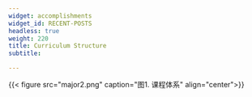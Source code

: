 ```yaml
---
widget: accomplishments
widget_id: RECENT-POSTS
headless: true
weight: 220
title: Curriculum Structure
subtitle: 

---
```


{{< figure src="major2.png" caption="图1. 课程体系"  align="center">}}
